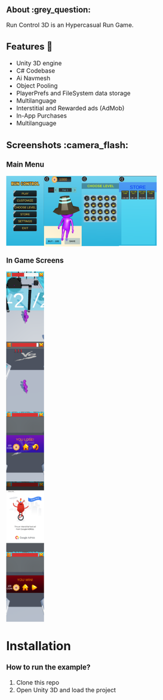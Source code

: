 




<h2>
  About :grey_question:
</h2>
<p><font size="3">
  Run Control 3D is an Hypercasual Run Game.
</p>


<h2>Features 📱</h2>
<ul>
  <li>Unity 3D engine</li>
  <li>C# Codebase</li>
  <li>Ai Navmesh</li>
  <li>Object Pooling</li>
  <li>PlayerPrefs and FileSystem data storage</li>
  <li>Multilanguage</li>
  <li>Interstitial and Rewarded ads (AdMob)</li>
  <li>In-App Purchases</li>
  <li>Multilanguage</li>
</ul>
<h2>
  Screenshots :camera_flash:
</h2>
<h3>Main Menu</h3>
<div style="display:flex;">
    <img src="./images/1.png" alt="Onboard1" width="20%" height="20%">
    <img src="./images/2.png" alt="Onboard2" width="20%" height="20%">
    <img src="./images/3.png" alt="Onboard3" width="20%" height="20%">
    <img src="./images/5.png" alt="Onboard4" width="20%" height="20%">
</div>
<h3>In Game Screens</h3>
<div style="display:flex; flex-direction:column;">
    <img src="./images/_1.png" alt="Ingame1" width="20%" height="20%">
    <img src="./images/_2.png" alt="Ingame2" width="20%" height="20%">
    <img src="./images/_3.png" alt="Ingame3" width="20%" height="20%">
    <img src="./images/_4.png" alt="Ingame4" width="20%" height="20%">
    <img src="./images/_5.png" alt="Ingame5" width="20%" height="20%">
</div>

<h1> Installation </h1>

### How to run the example?

1. Clone this repo
2. Open Unity 3D and load the project

